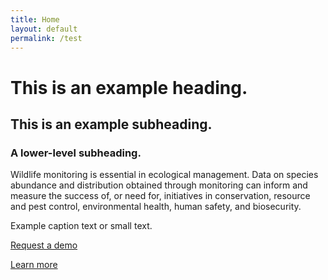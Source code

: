 ```yaml
---
title: Home
layout: default
permalink: /test
---
```


# This is an example heading.

## This is an example subheading.

### A lower-level subheading.

Wildlife monitoring is essential in ecological management. Data on species abundance and distribution obtained through monitoring can inform and measure the success of, or need for, initiatives in conservation, resource and pest control, environmental health, human safety, and biosecurity.

<span class="meta">Example caption text or small text.</span>

<a href="#" class="button button-primary">Request a demo</a>

<a href="#" class="button button-secondary">Learn more</a>